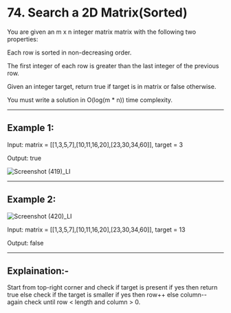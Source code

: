 # 74. Search a 2D Matrix(Sorted)

You are given an m x n integer matrix matrix with the following two properties:

Each row is sorted in non-decreasing order.

The first integer of each row is greater than the last integer of the previous row.

Given an integer target, return true if target is in matrix or false otherwise.

You must write a solution in O(log(m * n)) time complexity.

 
-----------
Example 1:
-----------

Input: matrix = [[1,3,5,7],[10,11,16,20],[23,30,34,60]], target = 3

Output: true


![Screenshot (419)_LI](https://github.com/Swetathakare/DSA-Java-Questions/assets/143093330/9f9b2346-7265-4c65-9dbf-695c4df81abf)


----------
Example 2:
----------

![Screenshot (420)_LI](https://github.com/Swetathakare/DSA-Java-Questions/assets/143093330/64eb611d-83dd-4fe5-877a-65d58e993754)

Input: matrix = [[1,3,5,7],[10,11,16,20],[23,30,34,60]], target = 13

Output: false

----------
Explaination:-
----------
Start from top-right corner and check if target is present if yes then return true else check if the target is smaller if yes then row++ else column-- again check until row < length  and  column > 0.
